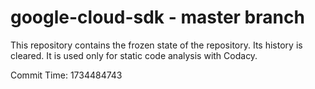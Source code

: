 # google-cloud-sdk - master branch

This repository contains the frozen state of the repository.
Its history is cleared. It is used only for static code
analysis with Codacy.

Commit Time: 1734484743